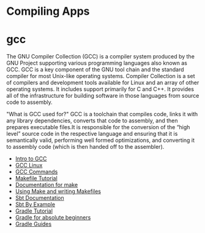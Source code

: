 # Compiling Apps

# gcc

The GNU Compiler Collection (GCC) is a compiler system produced by the GNU Project supporting various programming languages also known as GCC. GCC is a key component of the GNU tool chain and the standard compiler for most Unix-like operating systems. Compiler Collection is a set of compilers and development tools available for Linux and an array of other operating systems. It includes support primarily for C and C++. It provides all of the infrastructure for building software in those languages from source code to assembly.

"What is GCC used for?" GCC is a toolchain that compiles code, links it with any library dependencies, converts that code to assembly, and then prepares executable files.It is responsible for the conversion of the “high level” source code in the respective language and ensuring that it is semantically valid, performing well formed optimizations, and converting it to assembly code (which is then handed off to the assembler).

- [Intro to GCC](https://courses.cs.washington.edu/courses/cse451/99wi/Section/gccintro.html)
- [GCC Linux](https://www.javatpoint.com/gcc-linux)
- [GCC Commands](https://www.geeksforgeeks.org/gcc-command-in-linux-with-examples/)
- [Makefile Tutorial](https://makefiletutorial.com)
- [Documentation for make](https://www.gnu.org/software/make/manual/)
- [Using Make and writing Makefiles](https://www.cs.swarthmore.edu/~newhall/unixhelp/howto_makefiles.html)
- [Sbt Documentation](https://www.scala-sbt.org/1.x/docs/)
- [Sbt By Example](https://www.scala-sbt.org/1.x/docs/sbt-by-example.html)
- [Gradle Tutorial](https://www.tutorialspoint.com/gradle/index.htm)
- [Gradle for absolute beginners](https://tomgregory.com/gradle-tutorial-for-complete-beginners/)
- [Gradle Guides](https://gradle.org/guides/)


